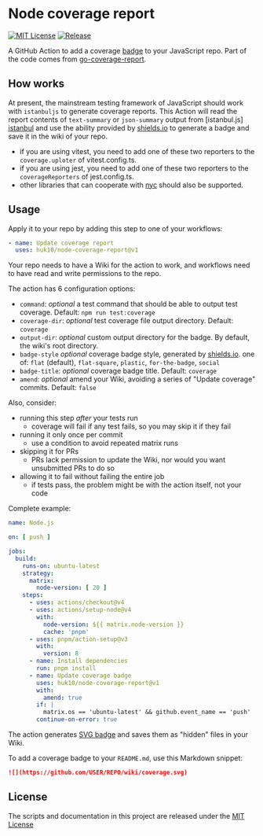 # Node coverage report

[![MIT License](https://img.shields.io/badge/license-MIT-brightgreen.svg)](https://github.com/huk10/node-coverage-report/blob/master/LICENSE)
[![Release](https://img.shields.io/github/release/huk10/node-coverage-report.svg?style=flat-square)](https://github.com/huk10/node-coverage-report/releases)

A GitHub Action to add a coverage [badge][badge] to your JavaScript repo.
Part of the code comes from [go-coverage-report](https://github.com/ncruces/go-coverage-report).

## How works

At present, the mainstream testing framework of JavaScript should work with `istanbuljs` to generate coverage reports.
This Action will read the report contents of `text-summary` or `json-summary` output from [istanbul.js] [istanbul] and
use the ability provided by [shields.io][shields] to generate a badge and save it in the wiki of your repo.

- if you are using vitest, you need to add one of these two reporters to the `coverage.uploter` of vitest.config.ts.
- if you are using jest, you need to add one of these two reporters to the `coverageReporters` of jest.config.ts.
- other libraries that can cooperate with [nyc][nyc] should also be supported.

## Usage

Apply it to your repo by adding this step to one of your workflows:

```yaml
- name: Update coverage report
  uses: huk10/node-coverage-report@v1
```

Your repo needs to have a Wiki for the action to work, and workflows need to have read and write permissions to the
repo.

The action has 6 configuration options:

- `command`: *optional* a test command that should be able to output test coverage. Default: `npm run test:coverage`
- `coverage-dir`: *optional* test coverage file output directory. Default: `coverage`
- `output-dir`: *optional* custom output directory for the badge. By default, the wiki's root directory.
- `badge-style` *optional* coverage badge style, generated by [shields.io][shields].
  one of: `flat` (default), `flat-square`, `plastic`, `for-the-badge`, `social`
- `badge-title`: *optional* coverage badge title. Default: `coverage`
- `amend`: *optional* amend your Wiki, avoiding a series of "Update coverage" commits. Default: `false`

Also, consider:

- running this step _after_ your tests run
    - coverage will fail if any test fails, so you may skip it if they fail
- running it only once per commit
    - use a condition to avoid repeated matrix runs
- skipping it for PRs
    - PRs lack permission to update the Wiki,
      nor would you want unsubmitted PRs to do so
- allowing it to fail without failing the entire job
    - if tests pass, the problem might be with the action itself, not your code

Complete example:

```yaml
name: Node.js

on: [ push ]

jobs:
  build:
    runs-on: ubuntu-latest
    strategy:
      matrix:
        node-version: [ 20 ]
    steps:
      - uses: actions/checkout@v4
      - uses: actions/setup-node@v4
        with:
          node-version: ${{ matrix.node-version }}
          cache: 'pnpm'
      - uses: pnpm/action-setup@v3
        with:
          version: 8
      - name: Install dependencies
        run: pnpm install
      - name: Update coverage badge
        uses: huk10/node-coverage-report@v1
        with:
          amend: true
        if: |
          matrix.os == 'ubuntu-latest' && github.event_name == 'push'
        continue-on-error: true
```

The action generates [SVG badge][badge] and saves them as "hidden" files in your Wiki.

To add a coverage badge to your `README.md`, use this Markdown snippet:

```markdown
![](https://github.com/USER/REPO/wiki/coverage.svg)
```

## License

The scripts and documentation in this project are released under the [MIT License](./LICENSE)

[badge]: https://github.com/huk10/esdi/wiki/coverage.svg

[istanbul]: https://istanbul.js.org/docs/advanced/alternative-reporters

[shields]: https://shields.io

[nyc]: https://github.com/istanbuljs/nyc
